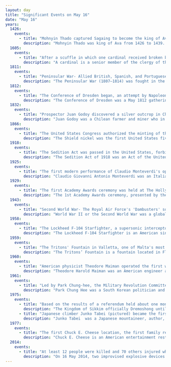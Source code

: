 ```yaml
---
layout: day
title: "Significant Events on May 16"
date: "May 16"
years:
  1426:
    events:
      - title: "Mohnyin Thado captured Sagaing to become the king of Ava, in present-day Myanmar."
        description: "Mohnyin Thado was king of Ava from 1426 to 1439. He is also known in Burmese history as Mohnyin Min Taya after his longtime tenure as the sawbwa of Mohnyin, a Shan-speaking frontier state. He founded the royal house of Mohnyin that would rule the kingdom until 1527."
  1605:
    events:
      - title: "After a scuffle in which one cardinal received broken bones, a papal conclave convened in Rome elected Camillo Borghese as Pope Paul V."
        description: "A cardinal is a senior member of the clergy of the Catholic Church. As titular members of the clergy of the Diocese of Rome, they serve as advisors to the pope, who is the bishop of Rome. Cardinals are created by the pope and typically hold the title for life. Collectively, they constitute the College of Cardinals. The most solemn responsibility of the cardinals is to elect a new pope in a conclave, almost always from among themselves, when the Holy See is vacant. During the period between a pope's death or resignation and the election of his successor, the day-to-day governance of the Holy See is in the hands of the College of Cardinals. The right to participate in a conclave is limited to cardinals who have not reached the age of 80 years by the day the vacancy occurs. In addition, cardinals collectively participate in papal consistories, in which matters of importance to the Church are considered and new cardinals may be created. Cardinals of working age are also appointed to roles overseeing dicasteries of the Roman Curia, the central administration of the Catholic Church."
  1811:
    events:
      - title: "Peninsular War- Allied British, Spanish, and Portuguese forces clashed with French troops at the Battle of Albuera fought south of Badajoz, Spain."
        description: "The Peninsular War (1807–1814) was fought in the Iberian Peninsula by Portugal, Spain and the United Kingdom against the invading and occupying forces of the First French Empire during the Napoleonic Wars. In Spain, it is considered to overlap with the Spanish War of Independence."
  1812:
    events:
      - title: "The Conference of Dresden began, an attempt by Napoleon to secure support for his planned invasion of Russia."
        description: "The Conference of Dresden was a May 1812 gathering of European leaders arranged by Napoleon I of France as part of his preparations for the invasion of Russia. It was intended as a demonstration of his power and to seek military assistance for his campaign and began upon Napoleon's arrival in the Saxon capital on 16 May. Attendees included at least one emperor, six kings and numerous princes, grand duke, dukes and field marshals. Elaborate banquets, concerts and theatrical performances were laid on at the expense of the French state though Napoleon was largely pre-occupied with final planning for the invasion. Whilst at the conference Napoleon sent General Narbonne to meet with Alexander I of Russia with his final ultimatum. Alexander refused to make the territorial concessions demanded and stated that he would prefer to fight rather than agree to a 'disgraceful peace'. On 29 May, the day after receiving Alexander's reply, Napoleon left Dresden to lead the Grande Armée into Russia. The conference has been cited as a factor in the United States' commencement of the War of 1812 against Britain and the first indication of Napoleon's desire to wage war upon Russia since the signing of the 1807 Treaties of Tilsit."
  1832:
    events:
      - title: "Prospector Juan Godoy discovered a silver outcrop in Chañarcillo, sparking the Chilean silver rush."
        description: "Juan Godoy was a Chilean farmer and miner who in 1832 discovered an outcrop (reventón) of silver 50 km (31 mi) south of Copiapó in Chañarcillo, sparking the Chilean silver rush."
  1866:
    events:
      - title: "The United States Congress authorized the minting of the Shield nickel (example pictured), the country's first five-cent piece to be made of a copper–nickel alloy."
        description: "The Shield nickel was the first United States five-cent piece to be made out of copper-nickel, the same alloy of which American nickels are struck today. Designed by James B. Longacre, the coin was issued from 1866 until 1883, when it was replaced by the Liberty Head nickel. The coin takes its name from the motif on its obverse, and was the first five-cent coin referred to as a 'nickel'—silver pieces of that denomination had been known as half dimes."
  1918:
    events:
      - title: "The Sedition Act was passed in the United States, forbidding Americans from using 'disloyal, profane, scurrilous, or abusive language' about the government, flag, or armed forces during the ongoing World War I."
        description: "The Sedition Act of 1918 was an Act of the United States Congress that extended the Espionage Act of 1917 to cover a broader range of offenses, notably speech and the expression of opinion that cast the government or the war effort in a negative light or interfered with the sale of government bonds."
  1925:
    events:
      - title: "The first modern performance of Claudio Monteverdi's opera Il ritorno d'Ulisse in patria occurred in Paris."
        description: "Claudio Giovanni Antonio Monteverdi was an Italian composer, choirmaster and string player. A composer of both secular and sacred music, and a pioneer in the development of opera, he is considered a crucial transitional figure between the Renaissance and Baroque periods of music history."
  1929:
    events:
      - title: "The first Academy Awards ceremony was held at The Hollywood Roosevelt Hotel in Los Angeles, California."
        description: "The 1st Academy Awards ceremony, presented by the Academy of Motion Picture Arts and Sciences (AMPAS) and hosted by AMPAS president Douglas Fairbanks, honored the best films from 1 August 1927 to 31 July 1928 and took place on May 16, 1929, at a private dinner held at the Hollywood Roosevelt Hotel in Los Angeles, California. Tickets cost $5 ; 270 people attended the event, which lasted 15 minutes. It is the only Academy Awards ceremony not broadcast on either radio or television; a radio broadcast was introduced for the 2nd Academy Awards."
  1943:
    events:
      - title: "Second World War- The Royal Air Force's 'Dambusters' squadron embarked on an attack on German dams using bouncing bombs designed by Barnes Wallis."
        description: "World War II or the Second World War was a global conflict between two coalitions- the Allies and the Axis powers. Nearly all of the world's countries participated, with many nations mobilising all resources in pursuit of total war. Tanks and aircraft played major roles, enabling the strategic bombing of cities and delivery of the first and only nuclear weapons ever used in war. World War II was the deadliest conflict in history, resulting in 70 to 85 million deaths, more than half of which were civilians. Millions died in genocides, including the Holocaust, and by massacres, starvation, and disease. After the Allied victory, Germany, Austria, Japan, and Korea were occupied, and German and Japanese leaders were tried for war crimes."
  1958:
    events:
      - title: "The Lockheed F-104 Starfighter, a supersonic interceptor aircraft, set a world flight airspeed record of 1,404.012 mph (2,259.538 km/h)."
        description: "The Lockheed F-104 Starfighter is an American single-engine, supersonic interceptor which was extensively deployed as a fighter-bomber during the Cold War. Created as a day fighter by Lockheed as one of the 'Century Series' of fighter aircraft for the United States Air Force (USAF), it was developed into an all-weather multirole aircraft in the early 1960s and produced by several other nations, seeing widespread service outside the United States."
  1959:
    events:
      - title: "The Tritons' Fountain in Valletta, one of Malta's most important Modernist landmarks, was turned on for the first time."
        description: "The Tritons’ Fountain is a fountain located in Floriana, Malta. It consists of three bronze Tritons holding up a large basin, balanced on a concentric base built out of concrete and clad in 730 tons of travertine slabs. The fountain is one of Malta's most important Modernist landmarks."
  1960:
    events:
      - title: "American physicist Theodore Maiman operated the first working laser at Hughes Research Laboratories in Malibu."
        description: "Theodore Harold Maiman was an American engineer and physicist who is widely credited with the invention of the laser. Maiman's laser led to the subsequent development of many other types of lasers. The laser was successfully fired on May 16, 1960. In a July 7, 1960, press conference in Manhattan, Maiman and his employer, Hughes Aircraft Company, announced the laser to the world. Maiman was granted a patent for his invention, and he received many awards and honors for his work. His experiences in developing the first laser and subsequent related events are recounted in his book, The Laser Odyssey, later being republished in 2018 under a new title, The Laser Inventor- Memoirs of Theodore H. Maiman."
  1961:
    events:
      - title: "Led by Park Chung-hee, the Military Revolution Committee carried out a bloodless coup against the government of Yun Posun in Seoul, ending the Second Republic of Korea."
        description: "Park Chung Hee was a South Korean politician and army officer who served as the third president of South Korea from 1962 until his assassination in 1979, after he seized power in the May 16 coup of 1961. He is regarded as one of the most consequential leaders in Korean history, although his legacy as a military dictator continues to cause controversy."
  1975:
    events:
      - title: "Based on the results of a referendum held about one month earlier, the Kingdom of Sikkim (flag pictured) abolished its monarchy and was annexed to become the 22nd state of India."
        description: "The Kingdom of Sikkim officially Dremoshong until the 1800s, was a hereditary monarchy in the Eastern Himalayas which existed from 1642 to 16 May 1975, when it was annexed by India. It was ruled by Chogyals of the Namgyal dynasty."
      - title: "Japanese climber Junko Tabei (pictured) became the first woman to reach the summit of Mount Everest."
        description: "Junko Tabei  was a Japanese mountaineer, author, and teacher. She was the first woman to reach the summit of Mount Everest and ascend the Seven Summits, climbing the highest peak on every continent."
  1977:
    events:
      - title: "The first Chuck E. Cheese location, the first family restaurant to integrate food, animated entertainment (example pictured), and an indoor arcade, opened in San Jose, California."
        description: "Chuck E. Cheese is an American entertainment restaurant chain founded in May 1985. Headquartered in Irving, Texas, each location features arcade games, amusement rides and musical shows in addition to serving pizza and other food items; former mainstays included ball pits, crawl tubes, and animatronic shows. The chain's name is taken from its main character and mascot, Chuck E. Cheese. The first location opened as Chuck E. Cheese's Pizza Time Theatre in San Jose, California on May 17, 1977. It was the first family restaurant to integrate food with arcade games and animated entertainment, thus being one of the pioneers for the 'family entertainment center' concept."
  2014:
    events:
      - title: "At least 12 people were killed and 70 others injured when two bombs exploded in a market in Nairobi, Kenya."
        description: "On 16 May 2014, two improvised explosive devices were detonated simultaneously in the Gikomba market in Nairobi, Kenya, killing at least 12 people and injuring 70. The first blast came from a minibus and the second from within the market. Two people were reportedly arrested at the site of the explosions. Shortly after the attacks, hundreds of people swarmed onto the crime scene despite police efforts to stop them."
---
```

